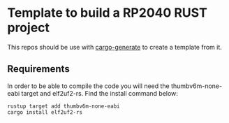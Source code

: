 # Template to build a RP2040 RUST project

This repos should be use with [cargo-generate](https://cargo-generate.github.io/cargo-generate/index.html) to create a template from it.

## Requirements

In order to be able to compile the code you will need the thumbv6m-none-eabi target and elf2uf2-rs. Find the install command below:

```
rustup target add thumbv6m-none-eabi
cargo install elf2uf2-rs
```
